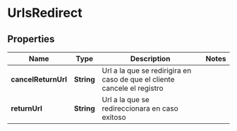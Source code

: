 # UrlsRedirect

## Properties
Name | Type | Description | Notes
------------ | ------------- | ------------- | -------------
**cancelReturnUrl** | **String** | Url a la que se redirigira en caso de que el cliente cancele el registro | 
**returnUrl** | **String** | Url a la que se redireccionara en caso exitoso | 
